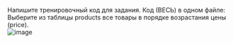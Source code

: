 Напишите тренировочный код для задания. Код (ВЕСЬ) в одном файле:
Выберите из таблицы products все товары в порядке возрастания цены (price).\
![image](https://github.com/user-attachments/assets/fe73b2bf-4479-4e2b-9529-0f4c365d9dec)
